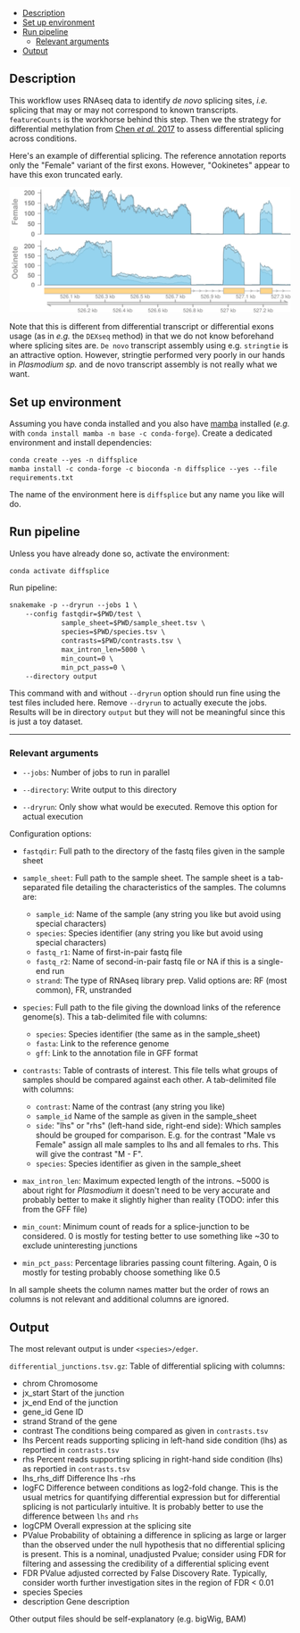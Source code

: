 <!-- vim-markdown-toc GFM -->

* [Description](#description)
* [Set up environment](#set-up-environment)
* [Run pipeline](#run-pipeline)
    * [Relevant arguments](#relevant-arguments)
* [Output](#output)

<!-- vim-markdown-toc -->

## Description

This workflow uses RNAseq data to identify *de novo* splicing sites, *i.e.*
splicing that may or may not correspond to known transcripts. `featureCounts`
is the workhorse behind this step. Then we the strategy for differential
methylation from [Chen *et al.*
2017](https://f1000research.com/articles/6-2055/v2) to assess differential
splicing across conditions.

Here's an example of differential splicing. The reference annotation reports
only the "Female" variant of the first exons. However, "Ookinetes" appear to
have this exon truncated early.

![alt text](misc/diffsplice_example.png "Differential splicing example")

Note that this is different from differential transcript or differential exons
usage (as in *e.g.* the `DEXseq` method) in that we do not know beforehand where
splicing sites are. `De novo` transcript assembly using e.g.  `stringtie` is an
attractive option. However, stringtie performed very poorly in our hands in
*Plasmodium sp.* and de novo transcript assembly is not really what we want.


## Set up environment

Assuming you have conda installed and you also have
[mamba](https://github.com/mamba-org/mamba) installed (*e.g.* with `conda
install mamba -n base -c conda-forge`). Create a dedicated environment and
install dependencies:

```
conda create --yes -n diffsplice
mamba install -c conda-forge -c bioconda -n diffsplice --yes --file requirements.txt
```

The name of the environment here is `diffsplice` but any name you like will do.

## Run pipeline

Unless you have already done so, activate the environment:

```
conda activate diffsplice
```

Run pipeline:

```
snakemake -p --dryrun --jobs 1 \
    --config fastqdir=$PWD/test \
             sample_sheet=$PWD/sample_sheet.tsv \
             species=$PWD/species.tsv \
             contrasts=$PWD/contrasts.tsv \
             max_intron_len=5000 \
             min_count=0 \
             min_pct_pass=0 \
    --directory output
```

This command with and without `--dryrun` option should run fine using the test
files included here. Remove `--dryrun` to actually execute the jobs. Results
will be in directory `output` but they will not be meaningful since this is
just a toy dataset.

------

### Relevant arguments

* `--jobs`: Number of jobs to run in parallel

* `--directory`: Write output to this directory

* `--dryrun`: Only show what would be executed. Remove this option for actual
  execution

Configuration options:

* `fastqdir`: Full path to the directory of the fastq files given in the sample
  sheet

* `sample_sheet`: Full path to the sample sheet. The sample sheet is a
  tab-separated file detailing the characteristics of the samples. The columns are:
    
    * `sample_id`: Name of the sample (any string you like but avoid using special characters)
    * `species`: Species identifier (any string you like but avoid using special characters)
    * `fastq_r1`: Name of first-in-pair fastq file
    * `fastq_r2`: Name of second-in-pair fastq file or NA if this is a single-end run
    * `strand`: The type of RNAseq library prep. Valid options are: RF (most
      common), FR, unstranded

* `species`: Full path to the file giving the download links of the reference
  genome(s). This a tab-delimited file with columns:

    * `species`: Species identifier (the same as in the sample_sheet)
    * `fasta`: Link to the reference genome
    * `gff`: Link to the annotation file in GFF format

* `contrasts`: Table of contrasts of interest. This file tells what groups of
  samples should be compared against each other. A tab-delimited file with
  columns:
    
    * `contrast`: Name of the contrast (any string you like)
    * `sample_id` Name of the sample as given in the sample_sheet
    * `side`: "lhs" or "rhs" (left-hand side, right-end side): Which samples
      should be grouped for comparison. E.g. for the contrast "Male vs Female"
      assign all male samples to lhs and all females to rhs. This will give the
      contrast "M - F".
    * `species`: Species identifier as given in the sample_sheet

* `max_intron_len`: Maximum expected length of the introns. ~5000 is about
  right for *Plasmodium* it doesn't need to be very accurate and probably
  better to make it slightly higher than reality (TODO: infer this from the GFF file)

* `min_count`: Minimum count of reads for a splice-junction to be considered. 0
  is mostly for testing better to use something like ~30 to exclude
  uninteresting junctions

* `min_pct_pass`: Percentage libraries passing count filtering. Again, 0 is
  mostly for testing probably choose something like 0.5

In all sample sheets the column names matter but the order of rows an columns
is not relevant and additional columns are ignored.

## Output

The most relevant output is under `<species>/edger`.

`differential_junctions.tsv.gz`: Table of differential splicing with columns:

* chrom
    Chromosome
* jx_start
    Start of the junction
* jx_end
    End of the junction
* gene_id
    Gene ID
* strand
    Strand of the gene
* contrast
    The conditions being compared as given in `contrasts.tsv`
* lhs
    Percent reads supporting splicing in left-hand side condition (lhs) as
    reportied in `contrasts.tsv`
* rhs
    Percent reads supporting splicing in right-hand side condition (lhs) as
    reportied in `contrasts.tsv`
* lhs_rhs_diff
    Difference lhs -rhs
* logFC
    Difference between conditions as log2-fold change. This is the usual
    metrics for quantifying differential expression but for differential
    splicing is not particularly intuitive. It is probably better to use the
    difference between `lhs` and `rhs`
* logCPM
    Overall expression  at the splicing site
* PValue
    Probability of obtaining a difference in splicing as large or larger than
    the observed under the null hypothesis that no differential splicing is
    present. This is a nominal, unadjusted Pvalue; consider using FDR for
    filtering and assessing the credibility of a differential splicing event
* FDR
    PValue adjusted corrected by False Discovery Rate. Typically, consider
    worth further investigation sites in the region of FDR < 0.01
* species
    Species
* description
    Gene description

Other output files should be self-explanatory (e.g. bigWig, BAM)


